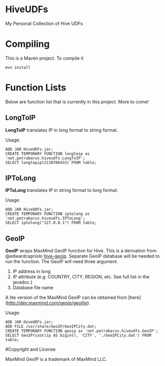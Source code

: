 HiveUDFs
========

My Personal Collection of Hive UDFs

# Compiling

This is a Maven project. To compile it

    mvn install

# Function Lists

Below are function list that is currently in this project. More to come!

## LongToIP
**LongToIP** translates IP in long format to string format.

Usage:

    ADD JAR HiveUDFs.jar;
    CREATE TEMPORARY FUNCTION longtoip as 'net.petrabarus.hiveudfs.LongToIP';
    SELECT longtopip(2130706433) FROM table;

## IPToLong

**IPToLong** translates IP in string format to long format.

Usage:

    ADD JAR HiveUDFs.jar;
    CREATE TEMPORARY FUNCTION iptolong as 'net.petrabarus.hiveudfs.IPToLong';
    SELECT iptolong("127.0.0.1") FROM table;

## GeoIP

**GeoIP** wraps MaxMind GeoIP function for Hive. 
This is a derivation from @edwardcapriolo [hive-geoip](http://github.com/edwardcapriolo/hive-geoip).
Separate GeoIP database will be needed to run the function.
The GeoIP will need three argument.

1. IP address in long
2. IP attribute (e.g. COUNTRY, CITY, REGION, etc. See full list in the javadoc.)
3. Database file name

A lite version of the MaxMind GeoIP can be obtained from [here] (http://dev.maxmind.com/geoip/geolite).

Usage:

    ADD JAR HiveUDFs.jar;
    ADD FILE /usr/share/GeoIP/GeoIPCity.dat;
    CREATE TEMPORARY FUNCTION geoip as 'net.petrabarus.hiveudfs.GeoIP';
    SELECT GeoIP(cast(ip AS bigint), 'CITY', './GeoIPCity.dat') FROM table;


#Copyright and License

MaxMind GeoIP is a trademark of MaxMind LLC.